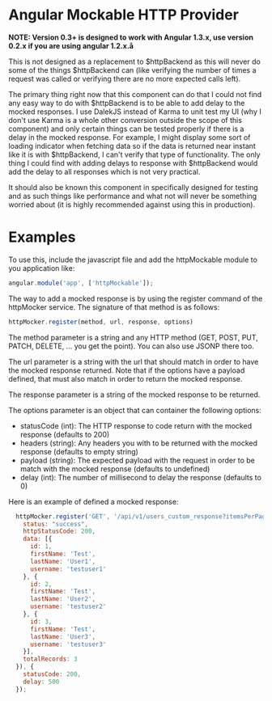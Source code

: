 # Angular Mockable HTTP Provider

**NOTE: Version 0.3+ is designed to work with Angular 1.3.x, use version 0.2.x if you are using angular 1.2.x.å**

This is not designed as a replacement to $httpBackend as this will never do some of the things $httpBackend can (like verifying the number of times a request was called or verifying there are no more expected calls left).

The primary thing right now that this component can do that I could not find any easy way to do with $httpBackend is to be able to add delay to the mocked responses. I use DalekJS instead of Karma to unit test my UI (why I don't use Karma is a whole other conversion outside the scope of this component) and only certain things can be tested properly if there is a delay in the mocked response. For example, I might display some sort of loading indicator when fetching data so if the data is returned near instant like it is with $httpBackend, I can't verify that type of functionality.  The only thing I could find with adding delays to response with $httpBackend would add the delay to all responses which is not very practical.

It should also be known this component in specifically designed for testing and as such things like performance and what not will never be something worried about (it is highly recommended against using this in production).

# Examples

To use this, include the javascript file and add the httpMockable module to you application like:

```javascript
angular.module('app', ['httpMockable']);
```

The way to add a mocked response is by using the register command of the httpMocker service.  The signature of that method is as follows:

```javascript
httpMocker.register(method, url, response, options)
```

The method parameter is a string and any HTTP method (GET, POST, PUT, PATCH, DELETE, ... you get the point).  You can also use JSONP there too.

The url parameter is a string with the url that should match in order to have the mocked response returned.  Note that if the options have a payload defined, that must also match in order to return the mocked response.

The response parameter is a string of the mocked response to be returned.

The options parameter is an object that can container the following options:

- statusCode (int): The HTTP response to code return with the mocked response (defaults to 200)
- headers (string): Any headers you with to be returned with the mocked response (defaults to empty string)
- payload (string): The expected payload with the request in order to be match with the mocked response (defaults to undefined)
- delay (int): The number of millisecond to delay the response (defaults to 0)

Here is an example of defined a mocked response:

```javascript
  httpMocker.register('GET', '/api/v1/users_custom_response?itemsPerPage=3', JSON.stringify({
    status: "success",
    httpStatusCode: 200,
    data: [{
      id: 1,
      firstName: 'Test',
      lastName: 'User1',
      username: 'testuser1'
    }, {
      id: 2,
      firstName: 'Test',
      lastName: 'User2',
      username: 'testuser2'
    }, {
      id: 3,
      firstName: 'Test',
      lastName: 'User3',
      username: 'testuser3'
    }],
    totalRecords: 3
  }), {
    statusCode: 200,
    delay: 500
  });
```

